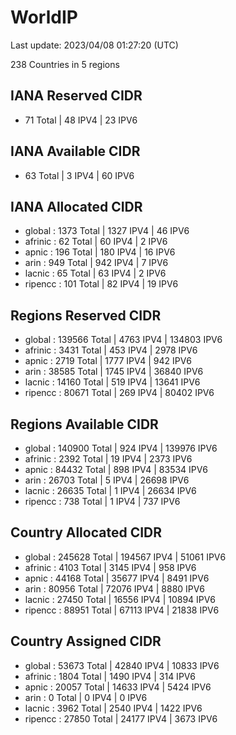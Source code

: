 # WorldIP

Last update: 2023/04/08 01:27:20 (UTC)

238 Countries in 5 regions

## IANA Reserved CIDR

- 71 Total | 48 IPV4 | 23 IPV6

## IANA Available CIDR

- 63 Total | 3 IPV4 | 60 IPV6

## IANA Allocated CIDR

- global : 1373 Total | 1327 IPV4 | 46 IPV6
- afrinic : 62 Total | 60 IPV4 | 2 IPV6
- apnic : 196 Total | 180 IPV4 | 16 IPV6
- arin : 949 Total | 942 IPV4 | 7 IPV6
- lacnic : 65 Total | 63 IPV4 | 2 IPV6
- ripencc : 101 Total | 82 IPV4 | 19 IPV6

## Regions Reserved CIDR

- global : 139566 Total | 4763 IPV4 | 134803 IPV6
- afrinic : 3431 Total | 453 IPV4 | 2978 IPV6
- apnic : 2719 Total | 1777 IPV4 | 942 IPV6
- arin : 38585 Total | 1745 IPV4 | 36840 IPV6
- lacnic : 14160 Total | 519 IPV4 | 13641 IPV6
- ripencc : 80671 Total | 269 IPV4 | 80402 IPV6

## Regions Available CIDR

- global : 140900 Total | 924 IPV4 | 139976 IPV6
- afrinic : 2392 Total | 19 IPV4 | 2373 IPV6
- apnic : 84432 Total | 898 IPV4 | 83534 IPV6
- arin : 26703 Total | 5 IPV4 | 26698 IPV6
- lacnic : 26635 Total | 1 IPV4 | 26634 IPV6
- ripencc : 738 Total | 1 IPV4 | 737 IPV6

## Country Allocated CIDR

- global : 245628 Total | 194567 IPV4 | 51061 IPV6
- afrinic : 4103 Total | 3145 IPV4 | 958 IPV6
- apnic : 44168 Total | 35677 IPV4 | 8491 IPV6
- arin : 80956 Total | 72076 IPV4 | 8880 IPV6
- lacnic : 27450 Total | 16556 IPV4 | 10894 IPV6
- ripencc : 88951 Total | 67113 IPV4 | 21838 IPV6

## Country Assigned CIDR

- global : 53673 Total | 42840 IPV4 | 10833 IPV6
- afrinic : 1804 Total | 1490 IPV4 | 314 IPV6
- apnic : 20057 Total | 14633 IPV4 | 5424 IPV6
- arin : 0 Total | 0 IPV4 | 0 IPV6
- lacnic : 3962 Total | 2540 IPV4 | 1422 IPV6
- ripencc : 27850 Total | 24177 IPV4 | 3673 IPV6

